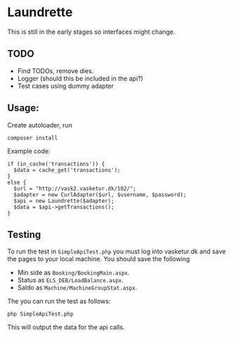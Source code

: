 # Laundrette

This is still in the early stages so interfaces might change.

## TODO

- Find TODOs, remove dies.
- Logger (should this be included in the api?)
- Test cases using dummy adapter

## Usage:

Create autoloader, run

    composer install

Example code:

    if (in_cache('transactions')) {
      $data = cache_get('transactions');
    }
    else {
      $url = "http://vask2.vasketur.dk/182/";
      $adapter = new CurlAdapter($url, $username, $password);
      $api = new Laundrette($adapter);
      $data = $api->getTransactions();
    }

## Testing

To run the test in `SimpleApiTest.php` you must log into vasketur.dk
and save the pages to your local machine. You should save the following

- Min side as `Booking/BookingMain.aspx`.
- Status as `ELS_DEB/LoadBalance.aspx`.
- Saldo as `Machine/MachineGroupStat.aspx`.

The you can run the test as follows:

    php SimpleApiTest.php

This will output the data for the api calls.

